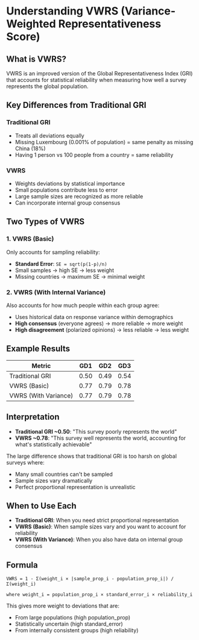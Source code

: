 # Understanding VWRS (Variance-Weighted Representativeness Score)

## What is VWRS?

VWRS is an improved version of the Global Representativeness Index (GRI) that accounts for statistical reliability when measuring how well a survey represents the global population.

## Key Differences from Traditional GRI

### Traditional GRI
- Treats all deviations equally
- Missing Luxembourg (0.001% of population) = same penalty as missing China (18%)
- Having 1 person vs 100 people from a country = same reliability

### VWRS 
- Weights deviations by statistical importance
- Small populations contribute less to error
- Large sample sizes are recognized as more reliable
- Can incorporate internal group consensus

## Two Types of VWRS

### 1. VWRS (Basic)
Only accounts for sampling reliability:
- **Standard Error**: `SE = sqrt(p(1-p)/n)`
- Small samples → high SE → less weight
- Missing countries → maximum SE → minimal weight

### 2. VWRS (With Internal Variance)
Also accounts for how much people within each group agree:
- Uses historical data on response variance within demographics
- **High consensus** (everyone agrees) → more reliable → more weight
- **High disagreement** (polarized opinions) → less reliable → less weight

## Example Results

| Metric | GD1 | GD2 | GD3 |
|--------|-----|-----|-----|
| Traditional GRI | 0.50 | 0.49 | 0.54 |
| VWRS (Basic) | 0.77 | 0.79 | 0.78 |
| VWRS (With Variance) | 0.77 | 0.79 | 0.78 |

## Interpretation

- **Traditional GRI ~0.50**: "This survey poorly represents the world"
- **VWRS ~0.78**: "This survey well represents the world, accounting for what's statistically achievable"

The large difference shows that traditional GRI is too harsh on global surveys where:
- Many small countries can't be sampled
- Sample sizes vary dramatically
- Perfect proportional representation is unrealistic

## When to Use Each

- **Traditional GRI**: When you need strict proportional representation
- **VWRS (Basic)**: When sample sizes vary and you want to account for reliability
- **VWRS (With Variance)**: When you also have data on internal group consensus

## Formula

```
VWRS = 1 - Σ(weight_i × |sample_prop_i - population_prop_i|) / Σ(weight_i)

where weight_i = population_prop_i × standard_error_i × reliability_i
```

This gives more weight to deviations that are:
- From large populations (high population_prop)
- Statistically uncertain (high standard_error)
- From internally consistent groups (high reliability)